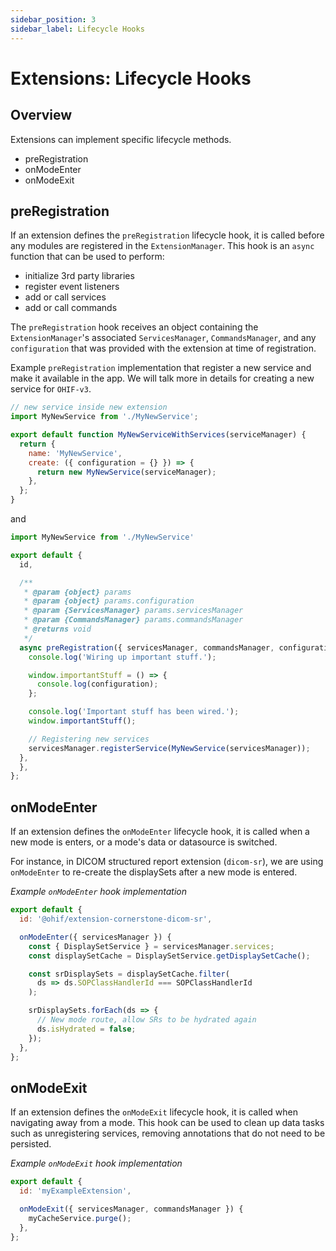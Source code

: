 ```yaml
---
sidebar_position: 3
sidebar_label: Lifecycle Hooks
---
```


# Extensions: Lifecycle Hooks

## Overview

Extensions can implement specific lifecycle methods.

- preRegistration
- onModeEnter
- onModeExit

## preRegistration

If an extension defines the `preRegistration` lifecycle hook, it is called
before any modules are registered in the `ExtensionManager`. This hook is an
`async` function that can be used to perform:

- initialize 3rd party libraries
- register event listeners
- add or call services
- add or call commands

The `preRegistration` hook receives an object containing the
`ExtensionManager`'s associated `ServicesManager`, `CommandsManager`, and any
`configuration` that was provided with the extension at time of registration.

Example `preRegistration` implementation that register a new service and make it
available in the app. We will talk more in details for creating a new service
for `OHIF-v3`.

```js
// new service inside new extension
import MyNewService from './MyNewService';

export default function MyNewServiceWithServices(serviceManager) {
  return {
    name: 'MyNewService',
    create: ({ configuration = {} }) => {
      return new MyNewService(serviceManager);
    },
  };
}
```

and

```js
import MyNewService from './MyNewService'

export default {
  id,

  /**
   * @param {object} params
   * @param {object} params.configuration
   * @param {ServicesManager} params.servicesManager
   * @param {CommandsManager} params.commandsManager
   * @returns void
   */
  async preRegistration({ servicesManager, commandsManager, configuration }) {
    console.log('Wiring up important stuff.');

    window.importantStuff = () => {
      console.log(configuration);
    };

    console.log('Important stuff has been wired.');
    window.importantStuff();

    // Registering new services
    servicesManager.registerService(MyNewService(servicesManager));
  },
  },
};
```

## onModeEnter

If an extension defines the `onModeEnter` lifecycle hook, it is called when a
new mode is enters, or a mode's data or datasource is switched.

For instance, in DICOM structured report extension (`dicom-sr`), we are using
`onModeEnter` to re-create the displaySets after a new mode is entered.

_Example `onModeEnter` hook implementation_

```js
export default {
  id: '@ohif/extension-cornerstone-dicom-sr',

  onModeEnter({ servicesManager }) {
    const { DisplaySetService } = servicesManager.services;
    const displaySetCache = DisplaySetService.getDisplaySetCache();

    const srDisplaySets = displaySetCache.filter(
      ds => ds.SOPClassHandlerId === SOPClassHandlerId
    );

    srDisplaySets.forEach(ds => {
      // New mode route, allow SRs to be hydrated again
      ds.isHydrated = false;
    });
  },
};
```

## onModeExit

If an extension defines the `onModeExit` lifecycle hook, it is called when
navigating away from a mode. This hook can be used to clean up data tasks such
as unregistering services, removing annotations that do not need to be
persisted.

_Example `onModeExit` hook implementation_

```js
export default {
  id: 'myExampleExtension',

  onModeExit({ servicesManager, commandsManager }) {
    myCacheService.purge();
  },
};
```
